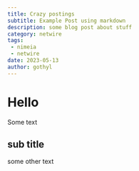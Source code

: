 ```yaml
---
title: Crazy postings
subtitle: Example Post using markdown
description: some blog post about stuff
category: netwire
tags: 
 - nimeia
 - netwire
date: 2023-05-13
author: gothyl
---
```


# Hello

Some text

## sub title

some other text